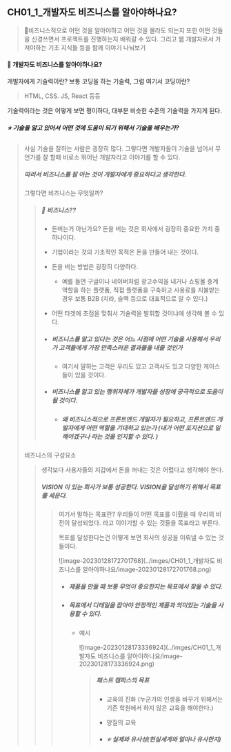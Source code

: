 ## CH01_1_개발자도 비즈니스를 알아야하나요?

> 🔴비즈니스적으로 어떤 것을 알아야하고 어떤 것을 몰라도 되는지 또한 어떤 것들을 신경쓰면서 프로젝트를 진행하는지 배워갈 수 있다. 그리고 웹 개발자로서 가져야하는 기초 지식들 등을 함께 이야기 나눠보기 



#### 🤔 개발자도 비즈니스를 알아야하나요?

개발자에게 기술력이란? 보통 코딩을 하는 기술력, 그럼 여기서 코딩이란?

> HTML, CSS. JS, React 등등 

기술력이라는 것은 어떻게 보면 평이하다, 대부분 비슷한 수준의 기술력을 가지게 된다. 

##### ⭐ 기술을 알고 있어서 어떤 것에 도움이 되기 위해서 기술을 배우는가? 

> 사실 기술을 잘하는 사람은 굉장히 많다. 그렇다면 개발자들이 기술을 넘어서 무언가를 잘 할때 비로소 뛰어난 개발자라고 이야기를 할 수 있다. 
>
> ##### 따라서 비즈니스를 잘 아는 것이 개발자에게 중요하다고 생각한다. 
>
> 그렇다면 비즈니스는 무엇일까?
>
> > ##### 🚗 비즈니스??
> >
> > * 돈버는거 아닌가요? 돈을 버는 것은 회사에서 굉장히 중요한 가치 중 하나이다. 
> >
> > * 기업이라는 것의 기초적인 목적은 돈을 만들어 내는 것이다. 
> >
> > * 돈을 버는 방법은 굉장히 다양하다. 
> >
> >   * 예를 들면 구글이나 네이버처럼 광고수익을 내거나 쇼핑몰 중계 역할을 하는 플랫폼, 직접 플랫폼을 구축하고 사용료를 지불받는 경우 보통 B2B (지라, 슬랙 등으로 대표적으로 알 수 있다.)
> >
> > * 어떤 타겟에 초점을 맞춰서 기술력을 발휘할 것이냐에 생각해 볼 수 있다. 
> >
> > * ##### 비즈니스를 알고 있다는 것은 어느 시점에 어떤 기술을 사용해서 우리가 고객들에게 가장 만족스러운 결과물을 내줄 것인가 
> >
> >   * 여기서 말하는 고객은 우리도 있고 고객사도 있고 다양한 케이스들이 있을 것이다. 
> >
> > * ##### 비즈니스를 알고 있는 행위자체가 개발자들 성장에 궁극적으로 도움이 될 것이다. 
> >
> >   * ##### 왜 비즈니스적으로 프론트엔드 개발자가 필요하고, 프론트엔드 개발자에게 어떤 역할을 기대하고 있는가 (내가 어떤 포지션으로 일해야겠구나 라는 것을 인지할 수 있다. )
>
> 비즈니스의 구성요소 
>
> > 생각보다 사용자들의 지갑에서 돈을 꺼내는 것은 어렵다고 생각해야 한다. 
> >
> > ##### VISION 이 있는 회사가 보통 성공한다. VISION을 달성하기 위해서 목표를 세운다. 
> >
> > > 여기서 말하는 목표란?  우리들이 어떤 목표를 이뤘을 때 우리의 비전이 달성되었다. 라고 이야기할 수 있는 것들을 목표라고 부른다. 
> > >
> > > 목표를 달성한다는건 어떻게 보면 회사의 성공을 이뤄낼 수 있는 것들이다. 
> > >
> > > ![image-20230128172701768](../imges/CH01_1_개발자도 비즈니스를 알아야하나요/image-20230128172701768.png)
> > >
> > > * ##### 제품을 만들 때 보통 무엇이 중요한지는 목표에서 찾을 수 있다. 
> > >
> > > * ##### 목표에서 디테일을 잡아야 안정적인 제품과 의미있는 기술을 사용할 수 있다. 
> > >
> > >   * 예시 
> > >
> > >     ![image-20230128173336924](../imges/CH01_1_개발자도 비즈니스를 알아야하나요/image-20230128173336924.png)
> > >
> > >     > ##### 패스트 캠퍼스의 목표 
> > >     >
> > >     > * 교육의 진화 (누군가의 인생을 바꾸기 위해서는 기존 학원에서 하지 않은 교육을 해야한다.)
> > >     >
> > >     > * 양질의 교육 
> > >     >
> > >     > * ##### ⭐ 실제와 유사성(현실세계와 얼마나 유사한지)

